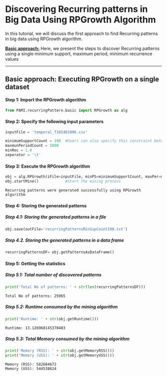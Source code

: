 # Discovering Recurring patterns in Big Data Using RPGrowth Algorithm

In this tutorial, we will discuss the first approach to find Recurring patterns in big data using RPGrowth algorithm.

[__Basic approach:__](#basicApproach) Here, we present the steps to discover Recurring patterns using a single minimum support, maximum period, minimum recurrence values


***

## <a id='basicApproach'>Basic approach: Executing RPGrowth on a single dataset</a>

#### Step 1: Import the RPGrowth algorithm


```python
from PAMI.recurringPattern.basic import RPGrowth as alg
```

#### Step 2: Specify the following input parameters


```python
inputFile = 'temporal_T10I4D100K.csv'

minimumSupportCount = 100  #Users can also specify this constraint between 0 to 1.
maxmunPeriodCount = 5000
minRec = 1.8
seperator = '\t'       
```

#### Step 3: Execute the RPGrowth algorithm


```python
obj = alg.RPGrowth(iFile=inputFile, minPS=minimumSupportCount, maxPer=maxmunPeriodCount, minRec=minRec, sep=seperator)    #initialize
obj.startMine()            #Start the mining process
```

    Recurring patterns were generated successfully using RPGrowth algorithm 


#### Step 4: Storing the generated patterns

##### Step 4.1: Storing the generated patterns in a file


```python
obj.save(outFile='recurringPatternsMinSupCount100.txt')
```

##### Step 4.2. Storing the generated patterns in a data frame


```python
recurringPatternsDF= obj.getPatternsAsDataFrame()
```

#### Step 5: Getting the statistics

##### Step 5.1: Total number of discovered patterns 


```python
print('Total No of patterns: ' + str(len(recurringPatternsDF)))
```

    Total No of patterns: 25965


##### Step 5.2: Runtime consumed by the mining algorithm


```python
print('Runtime: ' + str(obj.getRuntime()))
```

    Runtime: 13.126968145370483


##### Step 5.3: Total Memory consumed by the mining algorithm


```python
print('Memory (RSS): ' + str(obj.getMemoryRSS()))
print('Memory (USS): ' + str(obj.getMemoryUSS()))
```

    Memory (RSS): 582684672
    Memory (USS): 544538624

